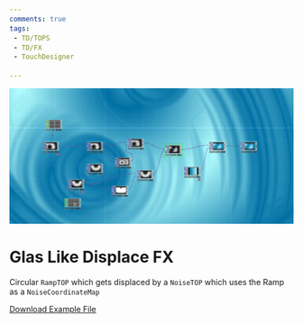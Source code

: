 ```yaml
---
comments: true
tags:
 - TD/TOPS
 - TD/FX
 - TouchDesigner

---
```


![Glas Like Displace FX](../../img/WaterLikeRippleFX.png)
# Glas Like Displace FX
Circular `RampTOP` which gets displaced by a `NoiseTOP` which uses the Ramp as a `NoiseCoordinateMap`

[Download Example File](../../files/WatterRippleEffect.tox)
